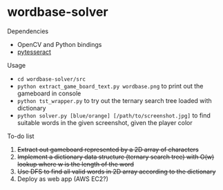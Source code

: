 # wordbase-solver

Dependencies
* OpenCV and Python bindings 
* [pytesseract](https://github.com/madmaze/pytesseract)

Usage
* `cd wordbase-solver/src`
* `python extract_game_board_text.py wordbase.png` to print out the gameboard in console
* `python tst_wrapper.py` to try out the ternary search tree loaded with dictionary 
* `python solver.py [blue/orange] [/path/to/screenshot.jpg]` to find suitable words in the given screenshot, given the player color

To-do list

1. ~~Extract out gameboard represented by a 2D array of characters~~
2. ~~Implement a dictionary data structure (ternary search tree) with O(w) lookup where w is the length of the word~~
3. ~~Use DFS to find all valid words in 2D array according to the dictionary~~
4. Deploy as web app (AWS EC2?)
